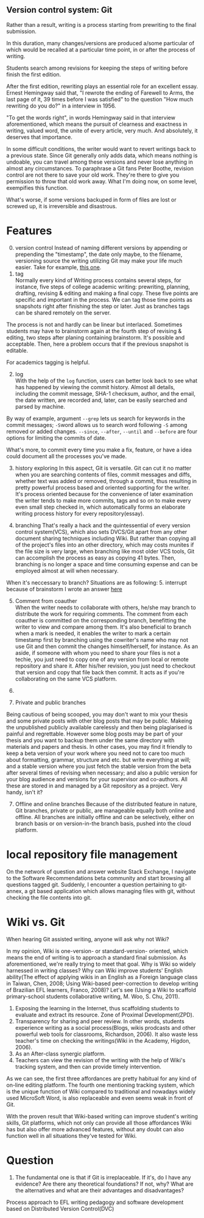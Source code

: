 Version control system: Git
-------

Rather than a result, writing is a process starting from prewriting to the final submission. 

In this duration, many changes/versions are produced a/some particular of which would be recalled at a particular time point, in or after the process of writing. 

Students search among revisions for keeping the steps of writing before finish the first edition.

After the first edition, rewriting plays an essential role for an excellent essay. Ernest Hemingway said that, "I rewrote the ending of Farewell to Arms, the last page of it, 39 times before I was satisfied" to the question "How much rewriting do you do?" in a interview in 1956. 

"To get the words right", in words Hemingway said in that interview aforementioned, which means the pursuit of clearness and exactness in writing, valued word, the unite of every article, very much. And absolutely, it deserves that importance.

In some difficult conditions, the writer would want to revert writings back to a previous state. Since Git generally only adds data, which means nothing is undoable, you can travel among these versions and never lose anything in almost any circumstances. To paraphrase a Git fans Peter Boothe, revision control are not there to save your old work. They're there to give you permission to throw that old work away. What I'm doing now, on some level, exempifies this function.

What's worse, if some versions backuped in form of files are lost or screwed up, it is irreversible and disastrous.

# Features
0. version control
Instead of naming different versions by appending or prepending the "timestamp", the date only maybe, to the filename, versioning source the writing utilizing Git may make your life much easier. Take for example, [this one](www.phdcomics.com/comics/archive.php?comicid=1531).
1. tag  
Normally every kind of Writing process contains several steps, for instance, five steps of college academic writing: prewriting, planning, drafting, revising & editing and making a final copy. These five points are specific and important in the process. We can tag those time points as snapshots right after finishing the step or later. Just as branches tags can be shared remotely on the server. 

The process is not and hardly can be linear but interlaced. Sometimes students may have to brainstorm again at the fourth step of revising & editing, two steps after planing containing brainstorm. It's possible and acceptable. Then, here a problem occurs that if the previous snapshot is editable.

For academics tagging is helpful. 

2. log   
With the help of the `log` function, users can better look back to see what has happened by viewing the commit history. Almost all details, including the commit message, SHA-1 checksum, author, and the email, the date written, are recorded and, later, can be easily searched and parsed by machine. 

By way of example, argument `--grep` lets us search for keywords in the commit messages; `-S`word allows us to search word following `-S` among removed or added changes. `--since`, `--after`, `--until` and `--before` are four options for limiting the commits of date.  

What's more, to commit every time you make a fix, feature, or have a idea could document all the processes you've made.

3. history exploring
In this aspect, Git is versatile. Git can cut it no matter when you are searching contents of files, commit messages and diffs, whether text was added or removed, through a commit, thus resulting in pretty powerful process based and oriented supporting for the writer. It's process oriented because for the convenience of later examination the writer tends to make more commits, tags and so on to make every even small step checked in, which automatically forms an elaborate writing process history for every repository(essay).

4. branching
That's really a hack and the quintessential of every version control system(VCS), which also sets DVCS/Git apart from any other document sharing techniques including Wiki. But rather than copying all of the project's files into an other directory, which may costs munites if the file size is very large, when branching like most older VCS tools, Git can accomplish the process as easy as copying 41 bytes. Then, branching is no longer a space and time consuming expense and can be employed almost at will when necessary.

When it's neccessary to branch? Situations are as following:
5. interrupt because of brainstorm
I wrote an answer [here](http://stackoverlow.com/a/32118440/3552975)

5. Comment from coauther  
When the writer needs to collaborate with others, he/she may branch to distribute the work for requiring comments. The comment from each coauther is committed on the corresponding branch, benefitting the writer to view and compare among them. It's also beneficial to branch when a mark is needed, it enables the writer to mark a certain timestamp first by branching using the cowriter's name who may not use Git and then commit the changes himself/herself, for instance. As an aside, if someone with whom you need to share your files is not a techie, you just need to copy one of any version from local or remote repository and share it. After his/her revision, you just need to checkout that version and copy that file back then commit. It acts as if you're collaborating on the same VCS platform.
1. 

6. Private and public branches 

Being cautious of being scooped, you may don't want to mix your thesis and some private posts with other blog posts that may be public. Makeing the unpublished publicly available carelessly and then being plagiarised is painful and regrettable. However some blog posts may be part of your thesis and you want to backup them under the same directory with materials and papers and thesis. In other cases, you may find it friendly to keep a beta version of your work where you need not to care too much about formatting, grammar, structure and etc. but write everything at will; and a stable version where you just fetch the stable version from the beta after several times of revising when necessary; and also a public version for your blog audience and versions for your supervisor and co-authors. All these are stored in and managed by a Git repository as a project. Very handy, isn't it?

7. Offline and online branches
Because of the distributed feature in nature, Git branches, private or public, are manageable equally both online and offline. All branches are initially offline and can be selectively, either on branch basis or on version-in-the branch basis, pushed into the cloud platform.

# local repository file management
On the network of question and answer website Stack Exchange, I navigate to the Software Recommendations beta community and start browsing all questions tagged git. Suddenly, I encounter a question pertaining to git-annex, a git based application which allows managing files with git, without checking the file contents into git.

# Wiki vs. Git
When hearing Git assisted writing, anyone will ask why not Wiki? 

In my opinion, Wiki is one-version- or standard-version- oriented, which means the end of writing is to approach a standard final submission. As aforementioned, we're really trying to meet that goal. Why is Wiki so widely harnessed in writing classes? Why can Wiki improve students' English ability(The effect of applying wikis in an English as a Foreign language class in Taiwan, Chen, 2008; Using Wiki-based peer-correction to develop writing of Brazilian EFL learners, Franco, 2008)? Let's see (Using a Wiki to scaffold primary-school students collaborative writing, M. Woo, S. Chu, 2011). 

1. Exposing the learning in the  Internet, thus scaffolding students to evaluate and extract its resource. Zone of Proximal Development(ZPD).
1. Transparency for sharing and peer review. In other words, students experience writing as a social process(Blogs, wikis prodcasts and other powerful web tools for classrooms, Richardson, 2006). It also waste less teacher's time on checking the writings(Wiki in the Academy, Higdon, 2006).
1. As an After-class synergic platform.
1. Teachers can view the revision of the writing with the help of Wiki's tracking system, and then can provide timely intervention. 

As we can see, the first three affordances are pretty habitual for any kind of on-line editing platform. The fourth one mentioning tracking system, which is the unique function of Wiki compared to traditional and nowadays widely used MicroSoft Word, is also replaceable and even seems weak in front of Git.

With the proven result that Wiki-based writing can improve student's writing skills, Git platforms, which not only can provide all those affordances Wiki has but also offer more advanced features, without any doubt can also function well in all situations they've tested for Wiki.

# Question  
1. The fundamental one is that if Git is irreplaceable. If it's, do I have any evidence? Are there any theoretical foundations? If not, why? What are the alternatives and what are their advantages and disadvantages?

Process approach to EFL writing pedagogy and software development based on Distributed Version Control(DVC)
